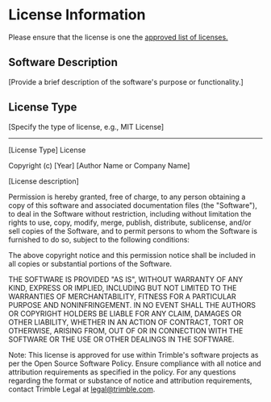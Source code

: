 # License Information
Please ensure that the license is one the [approved list of licenses.](https://docs.google.com/spreadsheets/d/1So3IvPqqb9hEhJEiihWUIreepKsOiv9Ti4ALmHfePi8/edit?usp=sharing)

## Software Description
[Provide a brief description of the software's purpose or functionality.]

## License Type
[Specify the type of license, e.g., MIT License]

---

[License Type] License

Copyright (c) [Year] [Author Name or Company Name]

[License description]

Permission is hereby granted, free of charge, to any person obtaining a copy
of this software and associated documentation files (the "Software"), to deal
in the Software without restriction, including without limitation the rights
to use, copy, modify, merge, publish, distribute, sublicense, and/or sell
copies of the Software, and to permit persons to whom the Software is
furnished to do so, subject to the following conditions:

The above copyright notice and this permission notice shall be included in all
copies or substantial portions of the Software.

THE SOFTWARE IS PROVIDED "AS IS", WITHOUT WARRANTY OF ANY KIND, EXPRESS OR
IMPLIED, INCLUDING BUT NOT LIMITED TO THE WARRANTIES OF MERCHANTABILITY,
FITNESS FOR A PARTICULAR PURPOSE AND NONINFRINGEMENT. IN NO EVENT SHALL THE
AUTHORS OR COPYRIGHT HOLDERS BE LIABLE FOR ANY CLAIM, DAMAGES OR OTHER
LIABILITY, WHETHER IN AN ACTION OF CONTRACT, TORT OR OTHERWISE, ARISING FROM,
OUT OF OR IN CONNECTION WITH THE SOFTWARE OR THE USE OR OTHER DEALINGS IN THE
SOFTWARE.

Note: This license is approved for use within Trimble's software projects as per the Open Source Software Policy. Ensure compliance with all notice and attribution requirements as specified in the policy. For any questions regarding the format or substance of notice and attribution requirements, contact Trimble Legal at legal@trimble.com.
